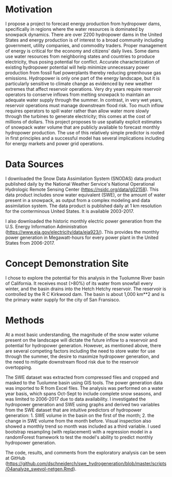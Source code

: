 # Motivation
I propose a project to forecast energy production from hydropower dams, specifically in regions where the water resources is dominated by snowpack dynamics. There are over 2200 hydropower dams in the United States and energy production is of interest to a broad community including government, utility companies, and commodity traders. Proper management of energy is critical for the economy and citizens' daily lives. Some dams use water resources from neighboring states and countries to produce electricity, thus posing potential for conflict. Accurate characterization of existing hydropower potential will help minimize unnecessary power production from fossil fuel powerplants thereby reducing greenhouse gas emissions. Hydropower is only one part of the energy landscape, but it is particularly sensitive to climate change as evidenced by new weather extremes that affect reservoir operations. Very dry years require reservoir operators to conserve inflows from melting snowpack to maintain an adequate water supply through the summer. In contrast, in very wet years, reservoir operations must manage downstream flood risk. Too much inflow requires operators to spill water rather than allow water more slowly through the turbines to generate electricity; this comes at the cost of millions of dollars. This project proposes to use spatially explicit estimates of snowpack water volume that are publicly available to forecast monthly hydropower production.  The use of this relatively simple predictor is rooted in first principles and a successful model has several implications including for energy markets and power grid operations.

# Data Sources
I downloaded the Snow Data Assimilation System (SNODAS) data product published daily by the National Weather Service's National Operational Hydrologic Remote Sensing Center (https://nsidc.org/data/g02158). This data product includes snow water equivalent (SWE), or the amount of water present in a snowpack, as output from a complex modeling and data assimilation system. The data product is published daily at 1 km resolution for the conterminous United States. It is available 2003-2017. 


I also downloaded the historic monthly electric power generation from the U.S. Energy Information Administration (https://www.eia.gov/electricity/data/eia923/). This provides the monthly power generation in Megawatt-hours for every power plant in the United States from 2006-2017.

# Concept Demonstration Site
I chose to explore the potential for this analysis in the Tuolumne River basin of California. It receives most (>80\%) of its water from snowfall every winter, and the basin drains into the Hetch Hetchy reservoir. The reservoir is controlled by the R C Kirkwood dam. The basin is about 1,000 km**2 and is the primary water supply for the city of San Fransisco. 


# Methods
At a most basic understanding, the magnitude of the snow water volume present on the landscape will dictate the future inflow to a reservoir and potential for hydropower generation. However, as mentioned above, there are several competing factors including the need to store water for use through the summer, the desire to maximize hydropower generation, and the need to mitigate downstream flood risk due to the reservoir overtopping. 


The SWE dataset was extracted from compressed files and cropped and masked to the Tuolumne basin using GIS tools. The power generation data was imported to R from Excel files. The analysis was performed on a water year basis, which spans Oct-Sept to include complete snow seasons, and was limited to 2006-2017 due to data availability.
I investigated the hydropower generation and SWE using graphs and derived two variables from the SWE dataset that are intuitive predictors of hydropower generation: 1. SWE volume in the basin on the first of the month; 2. the change in SWE volume from the month before. Visual inspection also showed a monthly trend so month was included as a third variable. I used bootstrap resampling (with replacement) with a regression model in a randomForest framework to test the model's ability to predict monthly hydropower generation. 


The code, results, and comments from the exploratory analysis can be seen at GitHub (https://github.com/dschneiderch/swe_hydrogeneration/blob/master/scripts/04analyze_swevol-netgen.Rmd). 

